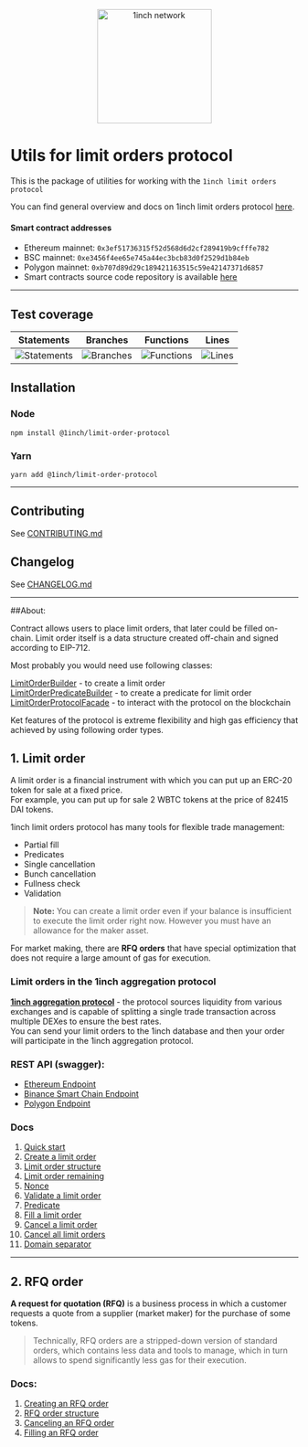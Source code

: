 <p align="center">
  <img src="https://app.1inch.io/assets/images/logo.svg" width="200" alt="1inch network" />
</p>

# Utils for limit orders protocol

This is the package of utilities for working with the `1inch limit orders protocol`

You can find general overview and docs on 1inch limit orders protocol [here](https://docs.1inch.io/limit-order-protocol-utils/).

#### Smart contract addresses

-   Ethereum mainnet: `0x3ef51736315f52d568d6d2cf289419b9cfffe782`
-   BSC mainnet: `0xe3456f4ee65e745a44ec3bcb83d0f2529d1b84eb`
-   Polygon mainnet: `0xb707d89d29c189421163515c59e42147371d6857`
-   Smart contracts source code repository is available [here](https://github.com/1inch/limit-order-protocol)

---

## Test coverage

| Statements                                                                    | Branches                                                                    | Functions                                                                    | Lines                                                                    |
| ----------------------------------------------------------------------------- | --------------------------------------------------------------------------- | ---------------------------------------------------------------------------- | ------------------------------------------------------------------------ |
| ![Statements](https://img.shields.io/badge/Coverage-96.85%25-brightgreen.svg) | ![Branches](https://img.shields.io/badge/Coverage-93.15%25-brightgreen.svg) | ![Functions](https://img.shields.io/badge/Coverage-96.08%25-brightgreen.svg) | ![Lines](https://img.shields.io/badge/Coverage-96.85%25-brightgreen.svg) |

## Installation

### Node

```
npm install @1inch/limit-order-protocol
```

### Yarn

```
yarn add @1inch/limit-order-protocol
```

---

## Contributing

See [CONTRIBUTING.md](https://github.com/1inch/limit-order-protocol-utils/blob/master/CONTRIBUTING.md)

## Changelog

See [CHANGELOG.md](https://github.com/1inch/limit-order-protocol-utils/blob/master/CHANGELOG.md)

---

##About:

Contract allows users to place limit orders, that later could be filled on-chain. Limit order itself is a data structure created off-chain and signed according to EIP-712.

Most probably you would need use following classes:

[LimitOrderBuilder](https://github.com/1inch/limit-order-protocol-utils/blob/master/src/limit-order.builder.ts) - to create a limit order  
[LimitOrderPredicateBuilder](https://github.com/1inch/limit-order-protocol-utils/blob/master/src/limit-order-predicate.builder.ts) - to create a predicate for limit order  
[LimitOrderProtocolFacade](https://github.com/1inch/limit-order-protocol-utils/blob/master/src/limit-order-protocol.facade.ts) - to interact with the protocol on the blockchain

Ket features of the protocol is extreme flexibility and high gas efficiency that achieved by using following order types.

## 1. Limit order

A limit order is a financial instrument with which you can put up an ERC-20 token for sale at a fixed price.  
For example, you can put up for sale 2 WBTC tokens at the price of 82415 DAI tokens.

1inch limit orders protocol has many tools for flexible trade management:

-   Partial fill
-   Predicates
-   Single cancellation
-   Bunch cancellation
-   Fullness check
-   Validation

> **Note:** You can create a limit order even if your balance is insufficient to execute the limit order right now. However you must have an allowance for the maker asset.

For market making, there are **RFQ orders** that have special optimization that does not require a large amount of gas for execution.

### Limit orders in the 1inch aggregation protocol

[**1inch aggregation protocol**](https://1inch.io/aggregation-protocol/) - the protocol sources liquidity from various exchanges and is capable of splitting a single trade transaction across multiple DEXes to ensure the best rates.  
You can send your limit orders to the 1inch database and then your order will participate in the 1inch aggregation protocol.

### REST API (swagger):

-   [Ethereum Endpoint](https://limit-orders.1inch.exchange/swagger/ethereum/)
-   [Binance Smart Chain Endpoint](https://limit-orders.1inch.exchange/swagger/binance/)
-   [Polygon Endpoint](https://limit-orders.1inch.exchange/swagger/polygon/)

### Docs

1. [Quick start](https://github.com/1inch/limit-order-protocol-utils/blob/master/docs/quick-start.md)
2. [Create a limit order](https://github.com/1inch/limit-order-protocol-utils/blob/master/docs/create-limit-order.md)
3. [Limit order structure](https://github.com/1inch/limit-order-protocol-utils/blob/master/docs/limit-order-structure.md)
4. [Limit order remaining](https://github.com/1inch/limit-order-protocol-utils/blob/master/docs/remaining.md)
5. [Nonce](https://github.com/1inch/limit-order-protocol-utils/blob/master/docs/nonce.md)
6. [Validate a limit order](https://github.com/1inch/limit-order-protocol-utils/blob/master/docs/validate-limit-order.md)
7. [Predicate](https://github.com/1inch/limit-order-protocol-utils/blob/master/docs/predicate.md)
8. [Fill a limit order](https://github.com/1inch/limit-order-protocol-utils/blob/master/docs/fill-limit-order.md)
9. [Cancel a limit order](https://github.com/1inch/limit-order-protocol-utils/blob/master/docs/cancel-limit-order.md)
10. [Cancel all limit orders](https://github.com/1inch/limit-order-protocol-utils/blob/master/docs/cancel-all-limit-orders.md)
11. [Domain separator](https://github.com/1inch/limit-order-protocol-utils/blob/master/docs/domain-separator.md)

---

## 2. RFQ order

**A request for quotation (RFQ)** is a business process in which a customer requests a quote from a supplier (market maker) for the purchase of some tokens.

> Technically, RFQ orders are a stripped-down version of standard orders, which contains less data and tools to manage, which in turn allows to spend significantly less gas for their execution.

### Docs:

1. [Creating an RFQ order](https://github.com/1inch/limit-order-protocol-utils/blob/master/docs/create-limit-order-rfq.md)
2. [RFQ order structure](https://github.com/1inch/limit-order-protocol-utils/blob/master/docs/limit-order-rfq-structure.md)
3. [Canceling an RFQ order](https://github.com/1inch/limit-order-protocol-utils/blob/master/docs/cancel-limit-order-rfq.md)
4. [Filling an RFQ order](https://github.com/1inch/limit-order-protocol-utils/blob/master/docs/fill-limit-order-rfq.md)
